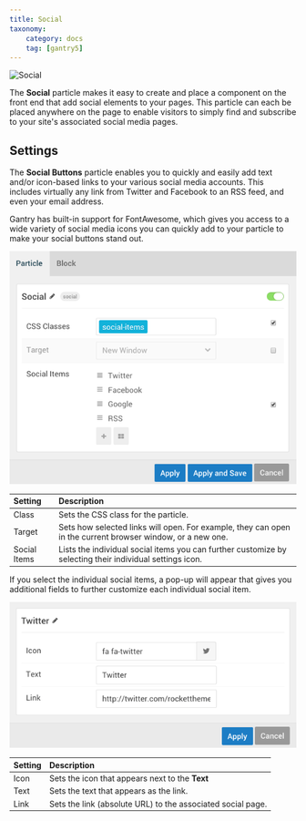 ```yaml
---
title: Social
taxonomy:
    category: docs
    tag: [gantry5]
---
```


![Social](social.png?classes=shadow,border)

The **Social** particle makes it easy to create and place a component on the front end that add social elements to your pages. This particle can each be placed anywhere on the page to enable visitors to simply find and subscribe to your site's associated social media pages.

Settings
-----

The **Social Buttons** particle enables you to quickly and easily add text and/or icon-based links to your various social media accounts. This includes virtually any link from Twitter and Facebook to an RSS feed, and even your email address.

Gantry has built-in support for FontAwesome, which gives you access to a wide variety of social media icons you can quickly add to your particle to make your social buttons stand out.

![Settings](social_settings_1.png?classes=shadow,border)

| Setting      | Description                                                                                                         |
| :-----       | :-----                                                                                                              |
| Class        | Sets the CSS class for the particle.                                                                                |
| Target       | Sets how selected links will open. For example, they can open in the current browser window, or a new one.          |
| Social Items | Lists the individual social items you can further customize by selecting their individual settings icon.            |

If you select the individual social items, a pop-up will appear that gives you additional fields to further customize each individual social item.

![Settings](social_settings_2.png?classes=shadow,border)

| Setting | Description                                                                                                           |
| :-----  | :-----                                                                                                                |
| Icon    | Sets the icon that appears next to the **Text**                                                                       |
| Text    | Sets the text that appears as the link.                                                                               |
| Link    | Sets the link (absolute URL) to the associated social page.                                                           |


